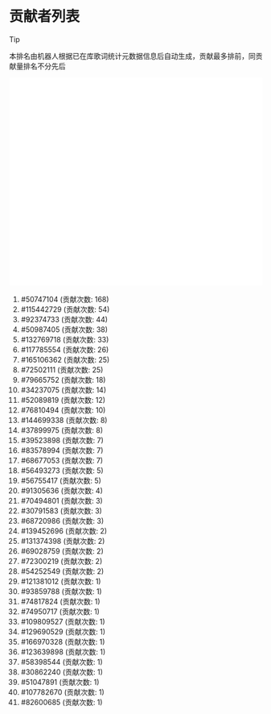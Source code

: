 # 贡献者列表

> [!TIP]
> 本排名由机器人根据已在库歌词统计元数据信息后自动生成，贡献最多排前，同贡献量排名不分先后

![贡献者头像画廊](./CONTRIBUTORS.svg)

1. #50747104 (贡献次数: 168)
2. #115442729 (贡献次数: 54)
3. #92374733 (贡献次数: 44)
4. #50987405 (贡献次数: 38)
5. #132769718 (贡献次数: 33)
6. #117785554 (贡献次数: 26)
7. #165106362 (贡献次数: 25)
8. #72502111 (贡献次数: 25)
9. #79665752 (贡献次数: 18)
10. #34237075 (贡献次数: 14)
11. #52089819 (贡献次数: 12)
12. #76810494 (贡献次数: 10)
13. #144699338 (贡献次数: 8)
14. #37899975 (贡献次数: 8)
15. #39523898 (贡献次数: 7)
16. #83578994 (贡献次数: 7)
17. #68677053 (贡献次数: 7)
18. #56493273 (贡献次数: 5)
19. #56755417 (贡献次数: 5)
20. #91305636 (贡献次数: 4)
21. #70494801 (贡献次数: 3)
22. #30791583 (贡献次数: 3)
23. #68720986 (贡献次数: 3)
24. #139452696 (贡献次数: 2)
25. #131374398 (贡献次数: 2)
26. #69028759 (贡献次数: 2)
27. #72300219 (贡献次数: 2)
28. #54252549 (贡献次数: 2)
29. #121381012 (贡献次数: 1)
30. #93859788 (贡献次数: 1)
31. #74817824 (贡献次数: 1)
32. #74950717 (贡献次数: 1)
33. #109809527 (贡献次数: 1)
34. #129690529 (贡献次数: 1)
35. #166970328 (贡献次数: 1)
36. #123639898 (贡献次数: 1)
37. #58398544 (贡献次数: 1)
38. #30862240 (贡献次数: 1)
39. #51047891 (贡献次数: 1)
40. #107782670 (贡献次数: 1)
41. #82600685 (贡献次数: 1)
